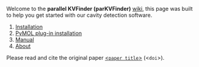 

Welcome to the **parallel KVFinder (parKVFinder)**
[wiki](https://github.com/LBC-LNBio/parKVFinder/wiki), this page was
built to help you get started with our cavity detection software.

1. [Installation](https://github.com/LBC-LNBio/parKVFinder/wiki/parKVFinder-Installation)
2. [PyMOL plug-in installation](https://github.com/LBC-LNBio/parKVFinder/wiki/PyMOL-Plugin-Installation)
3. [Manual](https://github.com/LBC-LNBio/parKVFinder/wiki/parKVFinder-Manual)
4. [About](https://github.com/LBC-LNBio/parKVFinder/wiki/About)

Please read and cite the original paper [<`paper title`>]() (<`doi`>).
